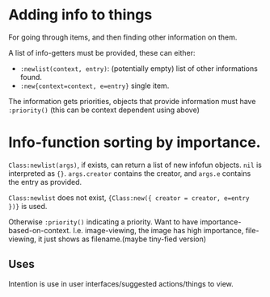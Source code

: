 # Adding info to things
For going through items, and then finding other information on them.

A list of info-getters must be provided, these can either:

* `:newlist(context, entry)`: (potentially empty) list of other informations
  found.
* `:new{context=context, e=entry}` single item.

The information gets priorities, objects that provide information must have
`:priority()` (this can be context dependent using above)

# Info-function sorting by importance.

`Class:newlist(args)`, if exists, can return a list of new infofun objects.
`nil` is interpreted as `{}`. `args.creator` contains the creator, and
`args.e` contains the entry as provided.

`Class:newlist` does not exist, `{Class:new({ creator = creator, e=entry })}`
is used.

Otherwise `:priority()` indicating a priority. Want to have
importance-based-on-context. I.e. image-viewing, the image has high importance,
file-viewing, it just shows as filename.(maybe tiny-fied version)

## Uses
Intention is use in user interfaces/suggested actions/things to view.
